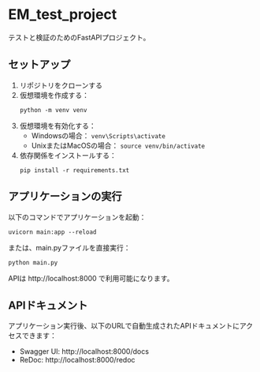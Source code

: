 # EM_test_project

テストと検証のためのFastAPIプロジェクト。

## セットアップ

1. リポジトリをクローンする
2. 仮想環境を作成する：
   ```
   python -m venv venv
   ```
3. 仮想環境を有効化する：
   - Windowsの場合： `venv\Scripts\activate`
   - UnixまたはMacOSの場合： `source venv/bin/activate`
4. 依存関係をインストールする：
   ```
   pip install -r requirements.txt
   ```

## アプリケーションの実行

以下のコマンドでアプリケーションを起動：
```
uvicorn main:app --reload
```

または、main.pyファイルを直接実行：
```
python main.py
```

APIは http://localhost:8000 で利用可能になります。

## APIドキュメント

アプリケーション実行後、以下のURLで自動生成されたAPIドキュメントにアクセスできます：
- Swagger UI: http://localhost:8000/docs
- ReDoc: http://localhost:8000/redoc
